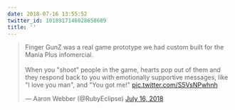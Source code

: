 ```yaml
---
date: 2018-07-16 13:55:52
twitter_id: 1018917146028658689
title: ''
---
```


<blockquote class="twitter-tweet"><p lang="en" dir="ltr">Finger GunZ was a real game prototype we had custom built for the Mania Plus infomercial.<br><br>When you &quot;shoot&quot; people in the game, hearts pop out of them and they respond back to you with emotionally supportive messages, like &quot;I love you man&quot;, and &quot;You got me!&quot; <a href="https://t.co/S5VsNPwhnh">pic.twitter.com/S5VsNPwhnh</a></p>&mdash; Aaron Webber (@RubyEclipse) <a href="https://twitter.com/RubyEclipse/status/1018912905415163904?ref_src=twsrc%5Etfw">July 16, 2018</a></blockquote>
<script async src="https://platform.twitter.com/widgets.js" charset="utf-8"></script>
